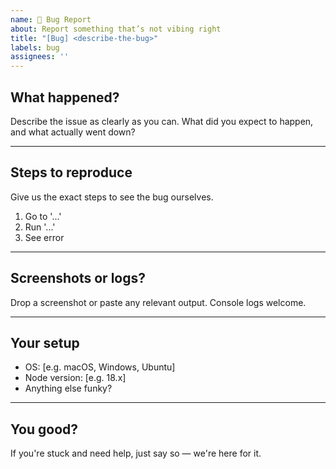 ```yaml
---
name: 🐛 Bug Report
about: Report something that’s not vibing right
title: "[Bug] <describe-the-bug>"
labels: bug
assignees: ''
---
```


## What happened?

Describe the issue as clearly as you can. What did you expect to happen, and what actually went down?

---

## Steps to reproduce

Give us the exact steps to see the bug ourselves.

1. Go to '...'
2. Run '...'
3. See error

---

## Screenshots or logs?

Drop a screenshot or paste any relevant output. Console logs welcome.

---

## Your setup

- OS: [e.g. macOS, Windows, Ubuntu]
- Node version: [e.g. 18.x]
- Anything else funky?

---

## You good?

If you're stuck and need help, just say so — we're here for it.
